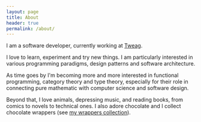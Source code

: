 ```yaml
---
layout: page
title: About
header: true
permalink: /about/
---
```


I am a software developer, currently working at [Tweag](https://www.tweag.io).

I love to learn, experiment and try new things. I am particularly interested in various programming paradigms, design patterns and software architecture.

As time goes by I'm becoming more and more interested in functional programming, category theory and type theory, especially for their role in connecting pure mathematic with computer science and software design.

Beyond that, I love animals, depressing music, and reading books, from comics to novels to technical ones. I also adore chocolate and I collect chocolate wrappers (see [my wrappers collection][chocolates]).

[chocolates]: https://github.com/marcosh/chocolates
